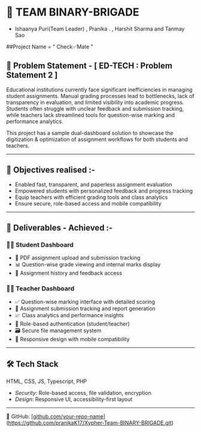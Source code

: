 # 📘 TEAM BINARY-BRIGADE 
- Ishaanya Puri(Team Leader) , Pranika . , Harshit Sharma and Tanmay Sao

##Project Name = " Check✅Mate "

## 🧩 Problem Statement - [ ED-TECH : Problem Statement 2 ]

Educational institutions currently face significant inefficiencies in managing student assignments. Manual grading processes lead to bottlenecks, lack of transparency in evaluation, and limited visibility into academic progress. Students often struggle with unclear feedback and submission tracking, while teachers lack streamlined tools for question-wise marking and performance analytics.



This project has a sample dual-dashboard solution to showcase the digitization & optimization of assignment workflows for both students and teachers.

---


## 🎯 Objectives realised :-

- Enabled fast, transparent, and paperless assignment evaluation
- Empowered students with personalized feedback and progress tracking
- Equip teachers with efficient grading tools and class analytics
- Ensure secure, role-based access and mobile compatibility

---

## 🚀 Deliverables - Achieved :-

### 👨‍🎓 Student Dashboard
- 📄 PDF assignment upload and submission tracking
- 📊 Question-wise grade viewing and internal marks display
- 📝 Assignment history and feedback access

### 👩‍🏫 Teacher Dashboard
- ✅ Question-wise marking interface with detailed scoring
- 📂 Assignment submission tracking and report generation
- 📈 Class analytics and performance insights
- 🔐 Role-based authentication (student/teacher)
- 🗃️ Secure file management system
- 📱 Responsive design with mobile compatibility

---

## 🛠️ Tech Stack
HTML, CSS, JS, Typescript, PHP
- *Security*: Role-based access, file validation, encryption
- *Design*: Responsive UI, accessibility-first layout


---

🔗 GitHub: [[github.com/your-repo-name](https://github.com/your-repo-name)](https://github.com/pranikaK17/Xypher-Team-BINARY-BRIGADE.git)
